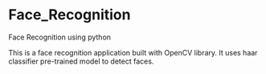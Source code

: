 # Face_Recognition
Face Recognition using python

This is a face recognition application built with OpenCV library.
It uses haar classifier pre-trained model to detect faces.
